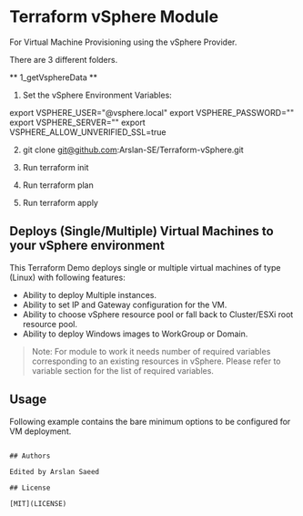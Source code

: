 # Terraform vSphere Module

For Virtual Machine Provisioning using the vSphere Provider.

There are 3 different folders. 

** 1_getVsphereData **

1. Set the vSphere Environment Variables:

export VSPHERE_USER="<Username>@vsphere.local"
export VSPHERE_PASSWORD="<Password>"
export VSPHERE_SERVER="<IP Address>"
export VSPHERE_ALLOW_UNVERIFIED_SSL=true

2. git clone git@github.com:Arslan-SE/Terraform-vSphere.git

3. Run terraform init

4. Run terraform plan

5. Run terraform apply

## Deploys (Single/Multiple) Virtual Machines to your vSphere environment

This Terraform Demo deploys single or multiple virtual machines of type (Linux) with following features:

* Ability to deploy Multiple instances.
* Ability to set IP and Gateway configuration for the VM.
* Ability to choose vSphere resource pool or fall back to Cluster/ESXi root resource pool.
* Ability to deploy Windows images to WorkGroup or Domain.

> Note: For module to work it needs number of required variables corresponding to an existing resources in vSphere. Please refer to variable section for the list of required variables.

## Usage

Following example contains the bare minimum options to be configured for VM deployment.

```

## Authors

Edited by Arslan Saeed

## License

[MIT](LICENSE)